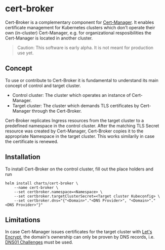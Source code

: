 # cert-broker
Cert-Broker is a complementary component for [Cert-Manager](https://github.com/jetstack/cert-manager). It enables certificate management for Kubernetes clusters which don't operate their own (in-cluster) Cert-Manager, e.g. for  organizational resposibilities the Cert-Manager is located in another cluster.

>Caution: This software is early alpha. It is not meant for production use yet.

## Concept
To use or contribute to Cert-Broker it is fundamental to understand its main concept of control and target cluster.

- Control cluster: The cluster which operates an instance of Cert-Manager.
- Target cluster: The cluster which demands TLS certificates by Cert-Manager through the Cert-Broker.

Cert-Broker replicates Ingress resources from the target cluster to a predefined namespace in the control cluster. After the matching TLS Secret resource was created by Cert-Manager, Cert-Broker copies it to the appropriate Namespace in the target cluster. This works similarily in case the certificate is renewed.

## Installation
To install Cert-Broker on the control cluster, fill out the place holders and run
```
helm install charts/cert-broker \
    --name cert-broker \
    --set certbroker.namespace=<Namespace> \
    --set certbroker.targetClusterSecret=<Target cluster Kubeconfig> \
    --set certbroker.dns="{"<Domain>"."<DNS Provider>", "<Domain>"."<DNS Provider>"}"
```

## Limitations
In case Cert-Manager issues certificates for the target cluster with [Let's Encrypt](https://letsencrypt.org/), the domain's ownership can only be proven by DNS records, i.e. [DNS01 Challenges](http://docs.cert-manager.io/en/latest/reference/issuers/acme/dns01.html?highlight=dns01) must be used.
